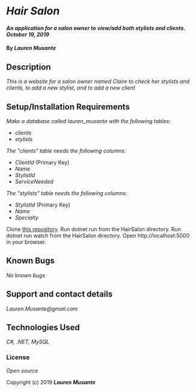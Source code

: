 # _Hair Salon_

#### _An application for a salon owner to view/add both stylists and clients. October 19, 2019_

#### By _**Lauren Musante**_

## Description

_This is a website for a salon owner named Claire to check her stylists and clients, to add a new stylist, and to add a new client_

## Setup/Installation Requirements

_Make a database called lauren_musante with the following tables:_
* _clients_
* _stylists_

_The "clients" table needs the following columns:_ 
* _ClientId_ (Primary Key)
* _Name_
* _StylistId_
* _ServiceNeeded_

_The "stylists" table needs the following columns:_ 
* _StylistId_ (Primary Key)
* _Name_
* _Specialty_

Clone [this repository](https://github.com/LaurenMusante/RealHairSalon). 
Run dotnet run from the HairSalon directory.
Run dotnet run watch from the HairSalon directory.
Open http://localhost:5000 in your browser.


## Known Bugs

_No known bugs_

## Support and contact details

_Lauren.Musante@gmail.com_

## Technologies Used

_C#, .NET, MySQL_

### License

*Open source*

Copyright (c) 2019 **_Lauren Musante_**